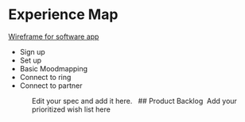 # Experience Map

<a href="https://marvelapp.com/2f7a5id">Wireframe for software app</a>
<ul>
  <li>Sign up
  <li>Set up
  <li>Basic Moodmapping
  <li>Connect to ring 
  <li>Connect to partner
<ul>

Edit your spec and add it here.   ## Product Backlog  Add your prioritized wish list here 
